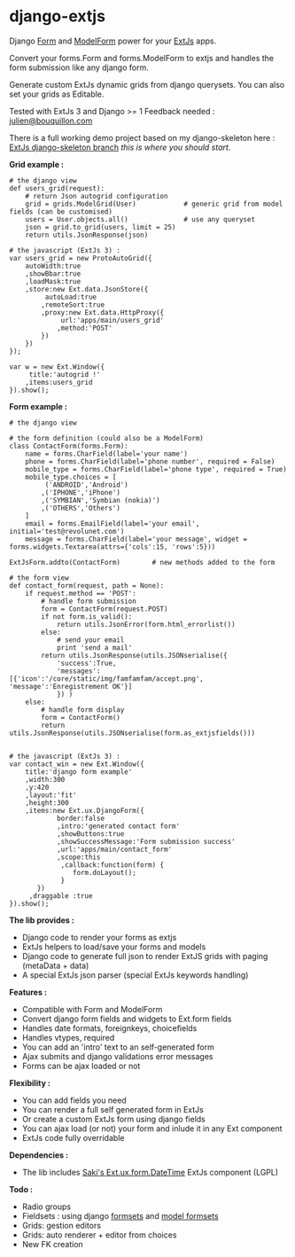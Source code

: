 django-extjs
============

Django [Form][1] and [ModelForm][2] power for your [ExtJs][3] apps.

Convert your forms.Form and forms.ModelForm to extjs and handles the form submission like any django form.

Generate custom ExtJs dynamic grids from django querysets. You can also set your grids as Editable.

Tested with ExtJs 3 and Django >= 1 Feedback needed  : <julien@bouquillon.com>

There is a full working demo project based on my django-skeleton here : [ExtJs django-skeleton branch][8] *this is where you should start*.

**Grid example :**

    # the django view
    def users_grid(request):
        # return Json autogrid configuration
        grid = grids.ModelGrid(User)            # generic grid from model fields (can be customised)
        users = User.objects.all()              # use any queryset
        json = grid.to_grid(users, limit = 25)    
        return utils.JsonResponse(json)

    # the javascript (ExtJs 3) :
    var users_grid = new ProtoAutoGrid({
        autoWidth:true
        ,showBbar:true
        ,loadMask:true
        ,store:new Ext.data.JsonStore({
             autoLoad:true
            ,remoteSort:true
            ,proxy:new Ext.data.HttpProxy({
                 url:'apps/main/users_grid'
                ,method:'POST'
            })
        })
    });

    var w = new Ext.Window({
         title:'autogrid !'
        ,items:users_grid
    }).show();
    
**Form example :**

    # the django view

    # the form definition (could also be a ModelForm)
    class ContactForm(forms.Form):
        name = forms.CharField(label='your name')
        phone = forms.CharField(label='phone number', required = False)
        mobile_type = forms.CharField(label='phone type', required = True)
        mobile_type.choices = [
             ('ANDROID','Android')
            ,('IPHONE','iPhone')
            ,('SYMBIAN','Symbian (nokia)')
            ,('OTHERS','Others')
        ]
        email = forms.EmailField(label='your email', initial='test@revolunet.com')
        message = forms.CharField(label='your message', widget = forms.widgets.Textarea(attrs={'cols':15, 'rows':5}))

    ExtJsForm.addto(ContactForm)        # new methods added to the form
            
    # the form view
    def contact_form(request, path = None):
        if request.method == 'POST':
            # handle form submission
            form = ContactForm(request.POST)
            if not form.is_valid():
                return utils.JsonError(form.html_errorlist())
            else:
                # send your email
                print 'send a mail'
            return utils.JsonResponse(utils.JSONserialise({
                'success':True, 
                'messages': [{'icon':'/core/static/img/famfamfam/accept.png', 'message':'Enregistrement OK'}]
                }) )
        else:
            # handle form display
            form = ContactForm()
            return utils.JsonResponse(utils.JSONserialise(form.as_extjsfields()))
            

    # the javascript (ExtJs 3) :
    var contact_win = new Ext.Window({
        title:'django form example'
        ,width:300
        ,y:420
        ,layout:'fit'
        ,height:300
        ,items:new Ext.ux.DjangoForm({
                border:false
                ,intro:'generated contact form'
                ,showButtons:true
                ,showSuccessMessage:'Form submission success'
                ,url:'apps/main/contact_form' 
                ,scope:this
                 ,callback:function(form) {
                    form.doLayout();
                 }
           })
         ,draggable :true
    }).show();
    
**The lib provides :**

  - Django code to render your forms as extjs
  - ExtJs helpers to load/save your forms and models
  - Django code to generate full json to render ExtJS grids with paging (metaData + data)
  - A special ExtJs json parser (special ExtJs keywords handling)

**Features :**

  - Compatible with Form and ModelForm
  - Convert django form fields and widgets to Ext.form fields
  - Handles date formats, foreignkeys, choicefields
  - Handles vtypes, required
  - You can add an 'intro' text to an self-generated form
  - Ajax submits and django validations error messages
  - Forms can be ajax loaded or not

**Flexibility :**

  - You can add fields you need
  - You can render a full self generated form in ExtJs
  - Or create a custom ExtJs form using django fields
  - You can ajax load (or not) your form and inlude it in any Ext component
  - ExtJs code fully overridable

**Dependencies :**

  - The lib includes [Saki's Ext.ux.form.DateTime][4] ExtJs component (LGPL)
  
  
**Todo :** 

  - Radio groups
  - Fieldsets : using django  [formsets][6] and [model formsets][7]
  - Grids: gestion editors
  - Grids: auto renderer + editor from choices
  - New FK creation

  
  [1]: http://docs.djangoproject.com/en/dev/topics/forms/
  [2]: http://docs.djangoproject.com/en/dev/topics/forms/modelforms/
  [3]: http://www.extjs.com
  [4]: http://www.extjs.com/forum/showthread.php?t=22661
  [5]: http://github.com/julienb/django-extjs/commit/3fbad2437db07adef645cbf132659932533e1e95#diff-2
  [6]: http://docs.djangoproject.com/en/dev/topics/forms/formsets/
  [7]: http://docs.djangoproject.com/en/dev/topics/forms/modelforms/
  [8]: http://github.com/revolunet/django-skeleton/tree/extjs
 